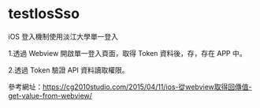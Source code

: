 # testIosSso
iOS 登入機制使用淡江大學單一登入

1.透過 Webview 開啟單一登入頁面，取得 Token 資料後，存，存在 APP 中。

2.透過 Token 驗證 API 資料讀取權限。

參考網址：https://cg2010studio.com/2015/04/11/ios-從webview取得回傳值-get-value-from-webview/
